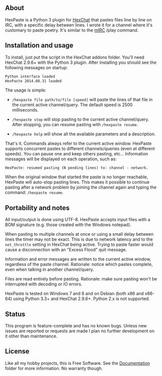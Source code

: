 
## About

HexPaste is a Python 3 plugin for [HexChat][] that pastes files line by line
on IRC, with a specific delay between lines. I wrote it for a channel where
it's customary to paste poetry. It's similar to the [mIRC][] /play command.

[HexChat]: http://hexchat.github.io
[mIRC]: http://www.mirc.com

## Installation and usage

To install, just put the script in the HexChat addons folder. You'll need
HexChat 2.9.6+ with the Python 3 plugin. After installing you should see
the following messages on startup:

```bash
Python interface loaded
HexPaste 2014.08.31 loaded
```

The usage is simple:

* `/hexpaste file path/to/file [speed]` will paste the lines of that file
  in the current active channel/query. The default speed is 2500 milliseconds.

* `/hexpaste stop` will stop pasting to the current active channel/query. After
  stopping, you can resume pasting with `/hexpaste resume`.

* `/hexpaste help` will show all the available parameters and a description.

That's it. Commands always refer to the current active window. HexPaste supports
concurrent pastes to different channels/queries (even at different speeds).
You can pause one and keep others pasting, etc... Information messages will be
displayed on each operation, such as:

```
HexPaste: resumed pasting (N pending lines) to: channel - network.
```

When the original window that started the paste is no longer reachable, HexPaste
will auto-stop pasting lines. This makes it possible to continue pasting after
a network problem by joining the channel again and typing the command:
`/hexpaste resume`.

## Portability and notes

All input/output is done using UTF-8. HexPaste accepts input files with a BOM
signature (e.g. those created with the Windows notepad).

When pasting to multiple channels at once or using a small delay between lines
the timer may not be exact. This is due to network latency and to the `net_throttle`
setting in HexChat being active. Trying to paste faster would cause a disconnection
with an "Excess Flood" quit message.

Information and error messages are written to the current active window, regardless
of the paste channel. Rationale: notice which pastes complete, even when talking in
another channel/query.

Files are read entirely before pasting. Rationale: make sure pasting won't be
interrupted with decoding or IO errors.

HexPaste is tested on Windows 7 and 8 and on Debian (both x86 and x86-64)
using Python 3.3+ and HexChat 2.9.6+. Python 2.x is not supported.

## Status

This program is feature-complete and has no known bugs. Unless new issues
are reported or requests are made I plan no further development on it other
than maintenance.

## License

Like all my hobby projects, this is Free Software. See the [Documentation][]
folder for more information. No warranty though.

[Documentation]: https://github.com/Beluki/HexPaste/tree/master/Documentation

